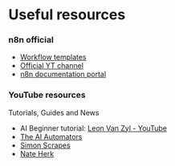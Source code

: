 # Useful resources

### n8n official
- [Workflow templates](https://n8n.io/workflows/)
- [Official YT channel](https://www.youtube.com/@n8n-io)
- [n8n documentation portal](https://docs.n8n.io/)


### YouTube resources
Tutorials, Guides and News
- AI Beginner tutorial: [Leon Van Zyl - YouTube](https://www.youtube.com/watch?v=CfD17vBCPEU)
- [The AI Automators](https://www.youtube.com/@TheAIAutomators)
- [Simon Scrapes](https://www.youtube.com/@simonscrapes)
- [Nate Herk](https://www.youtube.com/@nateherk)